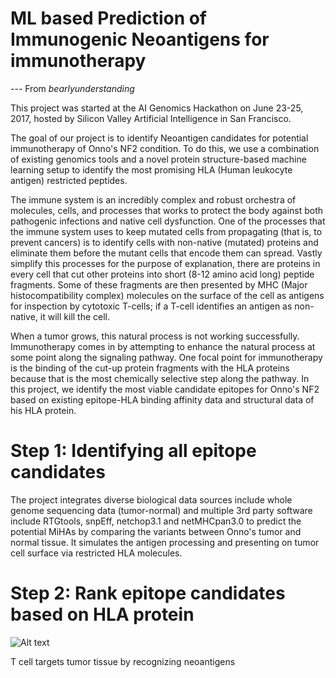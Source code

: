# ML based Prediction of Immunogenic Neoantigens for immunotherapy
--- From *bearlyunderstanding*

This project was started at the AI Genomics Hackathon on June 23-25, 2017, hosted by Silicon Valley Artificial Intelligence in San Francisco. 

The goal of our project is to identify Neoantigen candidates for potential immunotherapy of Onno's NF2 condition. To do this, we use a combination of existing genomics tools and a novel protein structure-based machine learning setup to identify the most promising HLA (Human leukocyte antigen) restricted peptides. 

The immune system is an incredibly complex and robust orchestra of molecules, cells, and processes that works to protect the body against both pathogenic infections and native cell dysfunction. One of the processes that the immune system uses to keep mutated cells from propagating (that is, to prevent cancers) is to identify cells with non-native (mutated) proteins and eliminate them before the mutant cells that encode them can spread. Vastly simplify this processes for the purpose of explanation, there are proteins in every cell that cut other proteins into short (8-12 amino acid long) peptide fragments. Some of these fragments are then presented by MHC (Major histocompatibility complex) molecules on the surface of the cell as antigens for inspection by cytotoxic T-cells; if a T-cell identifies an antigen as non-native, it will kill the cell.

When a tumor grows, this natural process is not working successfully. Immunotherapy comes in by attempting to enhance the natural process at some point along the signaling pathway. One focal point for immunotherapy is the binding of the cut-up protein fragments with the HLA proteins because that is the most chemically selective step along the pathway. In this project, we identify the most viable candidate epitopes for Onno's NF2 based on existing epitope-HLA binding affinity data and structural data of his HLA protein.

# Step 1: Identifying all epitope candidates
The project integrates diverse biological data sources include whole genome sequencing data (tumor-normal) and multiple 3rd party software include RTGtools, snpEff, netchop3.1 and netMHCpan3.0 to predict the potential MiHAs by comparing the variants between Onno's tumor and normal tissue. It simulates the antigen processing and presenting on tumor cell surface via restricted HLA molecules.

# Step 2: Rank epitope candidates based on HLA protein

![Alt text](https://www.statnews.com/wp-content/uploads/2016/03/TumorAntigens_mcgranahan4HR-1024x576.jpg "T cell targets tumor tissue by recognizing neoantigens")

T cell targets tumor tissue by recognizing neoantigens
